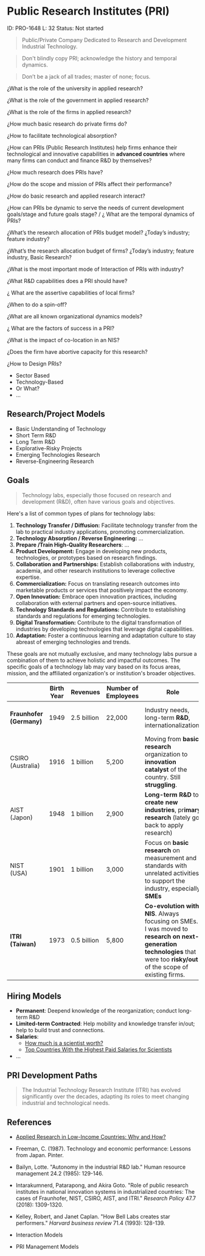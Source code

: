 # Public Research Institutes (PRI)

ID: PRO-1648
L: 32
Status: Not started

> Public/Private Company Dedicated to Research and Development Industrial Technology.
> 

> Don't blindly copy PRI; acknowledge the history and temporal dynamics.
> 

> Don’t be a jack of all trades; master of none; focus.
> 

¿What is the role of the university in applied research?

¿What is the role of the government in applied research?

¿What is the role of the firms in applied research?

¿How much basic research do private firms do?

¿How to facilitate technological absorption?

¿How can PRIs (Public Research Institutes) help firms enhance their technological and innovative capabilities in **advanced countries** where many firms can conduct and finance R&D by themselves?

¿How much research does PRIs have?

¿How do the scope and mission of PRIs affect their performance?

¿How do basic research and applied research interact?

¿How can PRIs be dynamic to serve the needs of current development goals/stage and future goals stage? / ¿ What are the temporal dynamics of PRIs?

¿What’s the research allocation of PRIs budget model? ¿Today’s industry; feature industry?

¿What’s the research allocation budget of firms? ¿Today’s industry; feature industry, Basic Research?

¿What is the most important mode of Interaction of PRIs with industry?

¿What R&D capabilities does a PRI should have?

¿ What are the assertive capabilities of local firms?

¿When to do a spin-off?

¿What are all known organizational dynamics models?

¿ What are the factors of success in a PRI?

¿What is the impact of co-location in an NIS?

¿Does the firm have abortive capacity for this research?

¿How to Design PRIs?

- Sector Based
- Technology-Based
- Or What?
- …

## Research/Project Models

- Basic Understanding of Technology
- Short Term R&D
- Long Term R&D
- Explorative-Risky Projects
- Emerging Technologies Research
- Reverse-Engineering Research

## Goals

> Technology labs, especially those focused on research and development (R&D), often have various goals and objectives.
> 

Here's a list of common types of plans for technology labs:

1. **Technology Transfer / Diffusion:** Facilitate technology transfer from the lab to practical industry applications, promoting commercialization.
2. **Technology Absorption / Reverse Engineering:** …
3. **Prepare /Train High-Quality Researchers**: …
4. **Product Development:** Engage in developing new products, technologies, or prototypes based on research findings.
5. **Collaboration and Partnerships:** Establish collaborations with industry, academia, and other research institutions to leverage collective expertise.
6. **Commercialization:** Focus on translating research outcomes into marketable products or services that positively impact the economy.
7. **Open Innovation:** Embrace open innovation practices, including collaboration with external partners and open-source initiatives.
8. **Technology Standards and Regulations:** Contribute to establishing standards and regulations for emerging technologies.
9. **Digital Transformation:** Contribute to the digital transformation of industries by developing technologies that leverage digital capabilities.
10. **Adaptation:** Foster a continuous learning and adaptation culture to stay abreast of emerging technologies and trends.

These goals are not mutually exclusive, and many technology labs pursue a combination of them to achieve holistic and impactful outcomes. The specific goals of a technology lab may vary based on its focus areas, mission, and the affiliated organization's or institution's broader objectives.

|  | **Birth Year** | **Revenues** | **Number of Employees** | Role | Funding (public/private) | Interaction/Business Model |
| --- | --- | --- | --- | --- | --- | --- |
| **Fraunhofer (Germany)** | 1949 | 2.5 billion | 22,000 | Industry needs, long-term **R&D**, internationalization. | 35%,65% | **Contract Research** and **people mobility**,  bridging industry and university. |
| CSIRO (Australia) | 1916 | 1 billion | 5,200 | Moving from **basic research** organization to **innovation catalyst** of the country. Still **struggling**. | 80%,20% | Contract research, follow by licenging.  |
| AIST (Japon) | 1948 | 1 billion | 2,900 | **Long-term R&D** to **create new industries**, pr**imary research** (lately go back to apply research) | 75%,25% | Licencing, contract research, **consortium** |
| NIST (USA) | 1901 | 1 billion | 3,000 | Focus on **basic research** on measurement  and standards with unrelated activities to support the industry, especially **SMEs** | 100%:0% | **Large science facilities**. Local networks building for SMEs. **R&D Consortium**. |
| **ITRI (Taiwan)** | 1973 | 0.5 billion | 5,800 | **Co-evolution with NIS**. Always focusing on SMEs. I was moved to **research on next-generation technologies** that were too **risky/out** of the scope of existing firms. | 35%:65% | Contract research, people mobility, **spin off**, R&D consortium, and later, incubating, licensing, **spin in**, and venture creation. |

## Hiring Models

- **Permanent**: Deepend knowledge of the reorganization; conduct long-term R&D
- **Limited-term Contracted**: Help mobility and knowledge transfer in/out; help to build trust and connections.
- **Salaries**:
    - [How much is a scientist worth?](https://www.ncbi.nlm.nih.gov/pmc/articles/PMC1307586/)
    - [Top Countries With the Highest Paid Salaries for Scientists](https://www.biospace.com/article/unique-top-countries-with-the-highest-paid-salaries-for-scientists/)
- …

## PRI Development Paths

> The Industrial Technology Research Institute (ITRI) has evolved significantly over the decades, adapting its roles to meet changing industrial and technological needs.
> 

## References

- [Applied Research in Low-Income Countries: Why and How?](https://www.ncbi.nlm.nih.gov/pmc/articles/PMC8028400/)
- Freeman, C. (1987). Technology and economic performance: Lessons from Japan. Pinter.
- Bailyn, Lotte. "Autonomy in the industrial R&D lab." Human resource management 24.2 (1985): 129-146.
- Intarakumnerd, Patarapong, and Akira Goto. "Role of public research 
institutes in national innovation systems in industrialized countries: 
The cases of Fraunhofer, NIST, CSIRO, AIST, and ITRI." *Research Policy* 47.7 (2018): 1309-1320.
- Kelley, Robert, and Janet Caplan. "How Bell Labs creates star performers." *Harvard business review* 71.4 (1993): 128-139.

- Interaction Models
- PRI Management  Models
